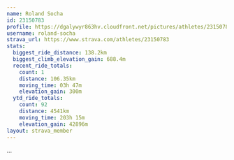 ```yaml
---
name: Roland Socha
id: 23150783
profile: https://dgalywyr863hv.cloudfront.net/pictures/athletes/23150783/14745672/4/large.jpg
username: roland-socha
strava_url: https://www.strava.com/athletes/23150783
stats:
  biggest_ride_distance: 138.2km
  biggest_climb_elevation_gain: 688.4m
  recent_ride_totals:
    count: 1
    distance: 106.35km
    moving_time: 03h 47m
    elevation_gain: 300m
  ytd_ride_totals:
    count: 92
    distance: 4541km
    moving_time: 203h 15m
    elevation_gain: 42896m
layout: strava_member
--- 
```

...
